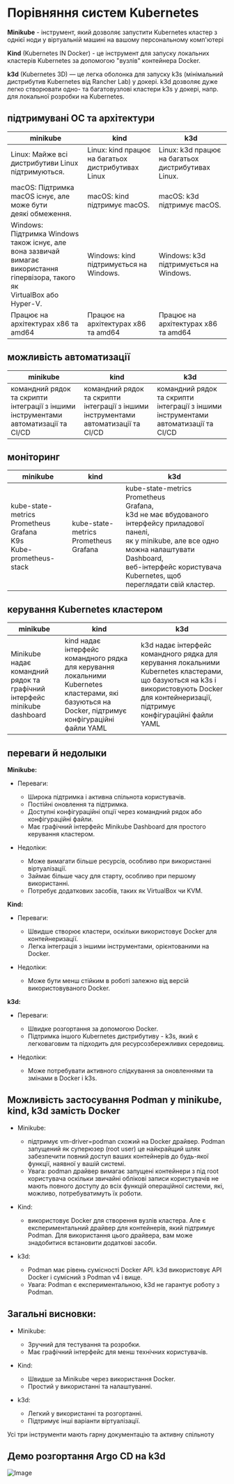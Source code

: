 # Порівняння систем Kubernetes

**Minikube** - інструмент, який дозволяє запустити Kubernetes кластер з однієї ноди у віртуальній машині на вашому персональному комп'ютері

**Kind** (Kubernetes IN Docker) - це інструмент для запуску локальних кластерів Kubernetes за допомогою "вузлів" контейнера Docker.

**k3d** (Kubernetes 3D) — це легка оболонка для запуску k3s (мінімальний дистрибутив Kubernetes від Rancher Lab) у докері. k3d дозволяє дуже легко створювати одно- та багатовузлові кластери k3s у докері, напр. для локальної розробки на Kubernetes.

## підтримувані ОС та архітектури

| minikube                                                                                                                            | kind                                               | k3d                                                |
|-------------------------------------------------------------------------------------------------------------------------------------|----------------------------------------------------|----------------------------------------------------|
| Linux: Майже всі дистрибутиви Linux підтримуються.                                                                                  | Linux: kind працює на багатьох дистрибутивах Linux | Linux: k3d працює на багатьох дистрибутивах Linux. |
| macOS: Підтримка macOS існує, але може бути <br> деякі обмеження.                                                                   | macOS: kind підтримує macOS.                       | macOS: k3d підтримує macOS.                        |
| Windows: Підтримка Windows також існує, але вона зазвичай<br>вимагає використання гіпервізора, такого як<br>VirtualBox або Hyper-V. | Windows: kind підтримується на Windows.            | Windows: k3d підтримується на Windows.             |
| Працює на архітектурах x86 та amd64                                                                                                 | Працює на архітектурах x86 та amd64                | Працює на архітектурах x86 та amd64                |


## можливість автоматизації

| minikube                                                                            | kind                                                                                | k3d                                                                                |
|-------------------------------------------------------------------------------------|-------------------------------------------------------------------------------------|------------------------------------------------------------------------------------|
| командний рядок та скрипти інтеграції з іншими інструментами автоматизації та CI/CD | командний рядок та скрипти інтеграції з іншими інструментами автоматизації та CI/CD |командний рядок та скрипти інтеграції з іншими інструментами автоматизації та CI/CD |

## моніторинг

| minikube                                                                     | kind                                        | k3d                                                                                                                                                                                                                                     |
|------------------------------------------------------------------------------|---------------------------------------------|-----------------------------------------------------------------------------------------------------------------------------------------------------------------------------------------------------------------------------------------|
| kube-state-metrics<br>Prometheus<br>Grafana<br>K9s<br>Kube-prometheus-stack  | kube-state-metrics<br>Prometheus<br>Grafana | kube-state-metrics<br>Prometheus<br>Grafana,<br>k3d не має вбудованого інтерфейсу приладової панелі,<br>як у minikube, але все одно можна налаштувати Dashboard,<br>веб-інтерфейс користувача Kubernetes, щоб переглядати свій кластер. |

## керування Kubernetes кластером

| minikube                                                                 | kind                                                                                                                                               | k3d                                                                                                                                                                                       |
|--------------------------------------------------------------------------|----------------------------------------------------------------------------------------------------------------------------------------------------|-------------------------------------------------------------------------------------------------------------------------------------------------------------------------------------------|
| Minikube надає командний рядок та графічний інтерфейс minikube dashboard | kind надає інтерфейс командного рядка для керування локальними Kubernetes кластерами, які базуються на Docker, підтримує конфігураційні файли YAML | k3d надає інтерфейс командного рядка для керування локальними Kubernetes кластерами, що базуються на k3s і використовують Docker для контейнеризації, підтримує конфігураційні файли YAML |

## переваги й недолыки

**Minikube:**
- Переваги:
    - Широка підтримка і активна спільнота користувачів.
    - Постійні оновлення та підтримка.
    - Доступні конфігураційні опції через командний рядок або конфігураційні файли.
    - Має графічний інтерфейс Minikube Dashboard для простого керування кластером.

- Недоліки:
    - Може вимагати більше ресурсів, особливо при використанні віртуалізації.
    - Займає більше часу для старту, особливо при першому використанні.
    - Потребує додаткових засобів, таких як VirtualBox чи KVM.

**Kind:**
- Переваги:
    - Швидше створює кластери, оскільки використовує Docker для контейнеризації.
    - Легка інтеграція з іншими інструментами, орієнтованими на Docker.

- Недоліки:
    - Може бути менш стійким в роботі залежно від версій використовуваного Docker.

**k3d:**
- Переваги:
    - Швидке розгортання за допомогою Docker.
    - Підтримка іншого Kubernetes дистрибутиву - k3s, який є легковаговим та підходить для ресурсозбережливих середовищ.

- Недоліки:
    - Може потребувати активного слідкування за оновленнями та змінами в Docker і k3s.

## Можливість застосування Podman у minikube, kind, k3d замість Docker

- Minikube:
    - підтримує vm-driver=podman схожий на Docker драйвер. Podman запущений як суперюзер (root user) це найкрайщий шлях забезпечити повний доступ ваших контейнерів до будь-якої функції, наявної у вашій системі.
    - Увага: podman драйвер вимагає запущені контейнери з під root користувача оскільки звичайні облікові записи користувачів не мають повного доступу до всіх функцій операційної системи, які, можливо, потребуватимуть їх роботи.

-  Kind:
    - використовує Docker для створення вузлів кластера. Але є експериментальний драйвер для контейнерів, який підтримує Podman. Для використання цього драйвера, вам може знадобитися встановити додаткові засоби.

- k3d:
    - Podman має рівень сумісності Docker API. k3d використовує API Docker і сумісний з Podman v4 і вище.
    - Увага: Podman є експериментальною, k3d не гарантує роботу з Podman.

## Загальні висновки:

- Minikube:
    - Зручний для тестування та розробки.
    - Має графічний інтерфейс для менш технічних користувачів.

-  Kind:
    - Швидше за Minikube через використання Docker.
    - Простий у використанні та налаштуванні.

- k3d:
    - Легкий у використанні та розгортанні.
    - Підтримує інші варіанти віртуалізації.

Усі три інструменти мають гарну документацію та активну спільноту

## Демо розгортання Argo CD на k3d

![Image](.doc/argo_install.gif)